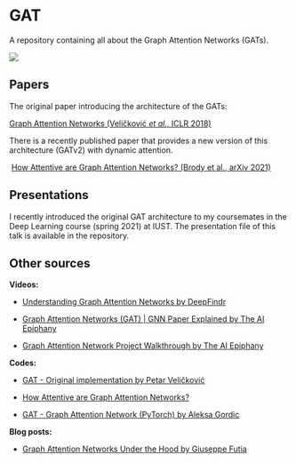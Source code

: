 # GAT
A repository containing all about the Graph Attention Networks  (GATs).

![](https://camo.githubusercontent.com/4fe1a90e67d17a2330d7cfcddc930d5f7501750c/68747470733a2f2f7777772e64726f70626f782e636f6d2f732f71327a703170366b37396a6a6431352f6761745f6c617965722e706e673f7261773d31)

## Papers

The original paper introducing the architecture of the GATs:

[	Graph Attention Networks (Veličković *et al.*, ICLR 2018)](https://arxiv.org/abs/1710.10903)

There is a recently published paper that provides a new version of this architecture (GATv2) with dynamic attention.

​	[How Attentive are Graph Attention Networks? (Brody et al., arXiv 2021)](https://arxiv.org/abs/2105.14491)

## Presentations

I recently introduced the original GAT architecture to my coursemates in the Deep Learning course (spring 2021) at IUST. The presentation file of this talk is available in the repository.

## Other sources

**Videos:**

- [Understanding Graph Attention Networks by DeepFindr](https://youtu.be/A-yKQamf2Fc)

- [Graph Attention Networks (GAT) | GNN Paper Explained by The AI Epiphany](https://youtu.be/uFLeKkXWq2c)

- [Graph Attention Network Project Walkthrough by The AI Epiphany](https://youtu.be/364hpoRB4PQ)

**Codes:**

- [GAT - Original implementation by Petar Veličković](https://github.com/PetarV-/GAT)
- [How Attentive are Graph Attention Networks?](https://github.com/tech-srl/how_attentive_are_gats)

- [GAT - Graph Attention Network (PyTorch) by Aleksa Gordic](https://github.com/gordicaleksa/pytorch-GAT.git)

**Blog posts:**

- [Graph Attention Networks Under the Hood by Giuseppe Futia](https://towardsdatascience.com/graph-attention-networks-under-the-hood-3bd70dc7a87)

